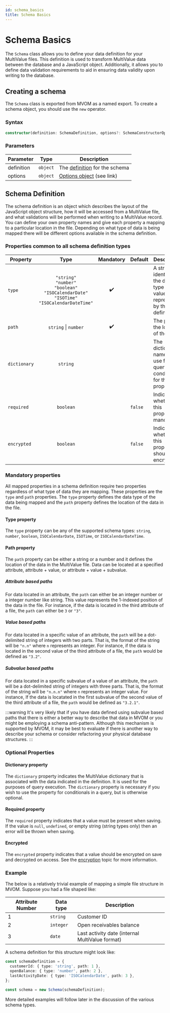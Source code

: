 ```yaml
---
id: schema_basics
title: Schema Basics
---
```


# Schema Basics

The `Schema` class allows you to define your data definition for your MultiValue files. This definition is used to transform MultiValue data between the database and a JavaScript object. Additionally, it allows you to define data validation requirements to aid in ensuring data validity upon writing to the database.

## Creating a schema

The `Schema` class is exported from MVOM as a named export. To create a schema object, you should use the `new` operator.

### Syntax

```ts
constructor(definition: SchemaDefinition, options?: SchemaConstructorOptions): Schema
```

### Parameters

| Parameter  | Type     | Description                                         |
| ---------- | -------- | --------------------------------------------------- |
| definition | `object` | The [definition](#schema-definition) for the schema |
| options    | `object` | [Options object](./schema_options) (see link)       |

## Schema Definition

The schema definition is an object which describes the layout of the JavaScript object structure, how it will be accessed from a MultiValue file, and what validations will be performed when writing to a MultiValue record. You can define your own property names and give each property a mapping to a particular location in the file. Depending on what type of data is being mapped there will be different options available in the schema definition.

### Properties common to all schema definition types

| Property     |                                                     Type                                                      |     Mandatory      | Default | Description                                                                    |
| ------------ | :-----------------------------------------------------------------------------------------------------------: | :----------------: | ------- | ------------------------------------------------------------------------------ |
| `type`       | `"string"`<br/>`"number"`<br/>`"boolean"`<br/>`"ISOCalendarDate"`<br/>`"ISOTime"`<br/>`"ISOCalendarDateTime"` | :heavy_check_mark: |         | A string identifying the data type of the value represented by this definition |
| `path`       |                                             `string` \| `number`                                              | :heavy_check_mark: |         | The [path](#path-property) to the location of the data                         |
| `dictionary` |                                                   `string`                                                    |                    |         | The dictionary name to use for query conditionals for this property            |
| `required`   |                                                   `boolean`                                                   |                    | `false` | Indicate whether this property is mandatory                                    |
| `encrypted`  |                                                   `boolean`                                                   |                    | `false` | Indicate whether this property should be encrypted                             |

### Mandatory properties

All mapped properties in a schema definition require two properties regardless of what type of data they are mapping. These properties are the `type` and `path` properties. The `type` property defines the data type of the data being mapped and the `path` property defines the location of the data in the file.

#### Type property

The `type` property can be any of the supported schema types: `string`, `number`, `boolean`, `ISOCalendarDate`, `ISOTime`, or `ISOCalendarDateTime`.

#### Path property

The `path` property can be either a string or a number and it defines the location of the data in the MultiValue file. Data can be located at a specified attribute, attribute + value, or attribute + value + subvalue.

##### Attribute based paths

For data located in an attribute, the `path` can either be an integer number or a integer number like string. This value represents the 1-indexed position of the data in the file. For instance, if the data is located in the third attribute of a file, the `path` can either be `3` or `"3"`.

##### Value based paths

For data located in a specific value of an attribute, the `path` will be a dot-delimited string of integers with two parts. That is, the format of the string will be `"n.n"` where `n` represents an integer. For instance, if the data is located in the second value of the third attribute of a file, the `path` would be defined as `"3.2"`.

##### Subvalue based paths

For data located in a specific subvalue of a value of an attribute, the `path` will be a dot-delimited string of integers with three parts. That is, the format of the string will be `"n.n.n"` where `n` represents an integer value. For instance, If the data is locatated in the first subvalue of the second value of the third attribute of a file, the `path` would be defined as `"3.2.1"`.

:::warning
It's very likely that if you have data defined using subvalue based paths that there is either a better way to describe that data in MVOM or you might be employing a schema anti-pattern. Although this mechanism is supported by MVOM, it may be best to evaluate if there is another way to describe your schema or consider refactoring your physical database structures.
:::

### Optional Properties

#### Dictionary property

The `dictionary` property indicates the MultiValue dictionary that is associated with the data indicated in the definition. It is used for the purposes of query execution. The `dictionary` property is necessary if you wish to use the property for conditionals in a query, but is otherwise optional.

#### Required property

The `required` property indicates that a value must be present when saving. If the value is `null`, `undefined`, or empty string (string types only) then an error will be thrown when saving.

#### Encrypted

The `encrypted` property indicates that a value should be encrypted on save and decrypted on access. See the [encryption](./schema_encryption) topic for more information.

### Example

The below is a relatively trivial example of mapping a simple file structure in MVOM. Suppose you had a file shaped like:

| Attribute Number | Data type | Description                                     |
| ---------------- | --------- | ----------------------------------------------- |
| 1                | `string`  | Customer ID                                     |
| 2                | `integer` | Open receivables balance                        |
| 3                | `date`    | Last activity date (internal MultiValue format) |

A schema definition for this structure might look like:

```ts
const schemaDefinition = {
  customerId: { type: 'string', path: 1 },
  openBalance: { type: 'number', path: 2 },
  lastActivityDate: { type: 'ISOCalendarDate', path: 3 },
};

const schema = new Schema(schemaDefinition);
```

More detailed examples will follow later in the discussion of the various schema types.
